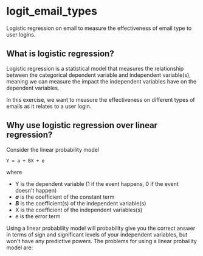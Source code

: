 # logit_email_types
Logistic regression on email to measure the effectiveness of email type to user logins.

## What is logistic regression?
Logistic regression is a statistical model that measures the relationship between the categorical dependent variable and independent variable(s), meaning we can measure the impact the independent variables have on the dependent variables. 

In this exercise, we want to measure the effectiveness on different types of emails as it relates to a user login. 

## Why use logistic regression over linear regression?
Consider the linear probability model

    Y = a + BX + e

where
* Y is the dependent variable (1 if the event happens, 0 if the event doesn't happen)
* ***a*** is the coefficient of the constant term
* ***B*** is the coefficient(s) of the independent variable(s)
* X is the coefficient of the independent variables(s)
* e is the error term

Using a linear probability model will probability give you the correct answer in terms of sign and significant levels of your independent variables, but won't have any predictive powers. The problems for using a linear probaility model are: